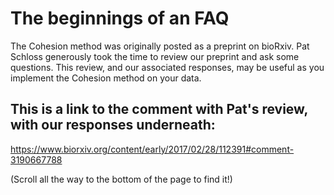 # The beginnings of an FAQ
The Cohesion method was originally posted as a preprint on bioRxiv. 
Pat Schloss generously took the time to review our preprint and ask some questions. 
This review, and our associated responses, may be useful as you implement the Cohesion method on your data. 

## This is a link to the comment with Pat's review, with our responses underneath:
https://www.biorxiv.org/content/early/2017/02/28/112391#comment-3190667788

(Scroll all the way to the bottom of the page to find it!)
